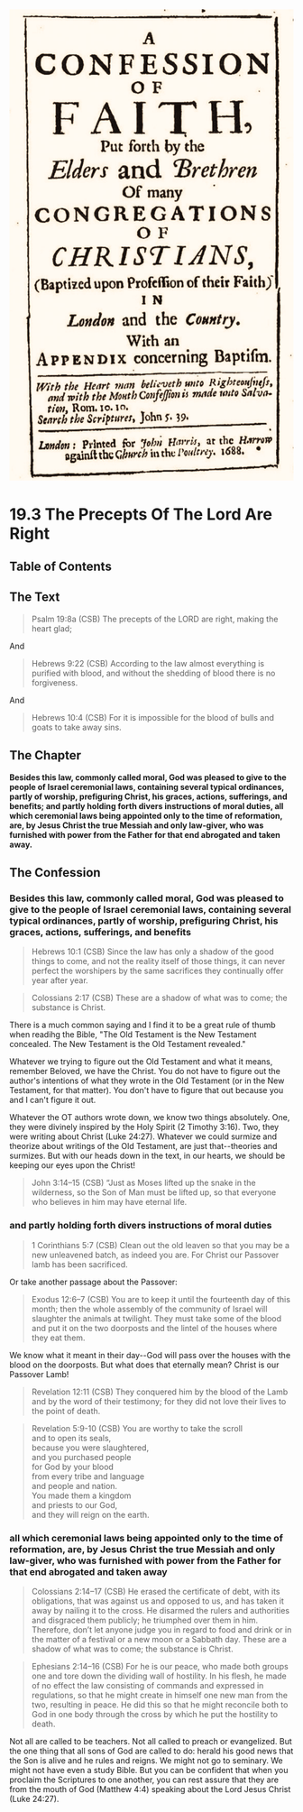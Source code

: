 <img class="intro-right" src="art-1689.png">

# 19.3 The Precepts Of The Lord Are Right

## Table of Contents

<!-- toc -->

## The Text

>Psalm 19:8a (CSB) The precepts of the LORD are right, making the heart glad;

And

>Hebrews 9:22 (CSB) According to the law almost everything is purified with blood, and without the shedding of blood there is no forgiveness.

And 

>Hebrews 10:4 (CSB) For it is impossible for the blood of bulls and goats to take away sins.

## The Chapter

**Besides this law, commonly called moral, God was pleased to give to the people of Israel ceremonial laws, containing several typical ordinances, partly of worship, prefiguring Christ, his graces, actions, sufferings, and benefits; and partly holding forth divers instructions of moral duties, all which ceremonial laws being appointed only to the time of reformation, are, by Jesus Christ the true Messiah and only law-giver, who was furnished with power from the Father for that end abrogated and taken away.**

## The Confession

### Besides this law, commonly called moral, God was pleased to give to the people of Israel ceremonial laws, containing several typical ordinances, partly of worship, prefiguring Christ, his graces, actions, sufferings, and benefits

>Hebrews 10:1 (CSB) Since the law has only a shadow of the good things to come, and not the reality itself of those things, it can never perfect the worshipers by the same sacrifices they continually offer year after year.

>Colossians 2:17 (CSB) These are a shadow of what was to come; the substance is Christ.

There is a much common saying and I find it to be a great rule of thumb when readihg the Bible, "The Old Testament is the New Testament concealed. The New Testament is the Old Testament revealed."

Whatever we trying to figure out the Old Testament and what it means, remember Beloved, we have the Christ. You do not have to figure out the author's intentions of what they wrote in the Old Testament (or in the New Testament, for that matter). You don't have to figure that out because you and I can't figure it out.

Whatever the OT authors wrote down, we know two things absolutely. One, they were divinely inspired by the Holy Spirit (2 Timothy 3:16). Two, they were writing about Christ (Luke 24:27). Whatever we could surmize and theorize about writings of the Old Testament, are just that--theories and surmizes. But with our heads down in the text, in our hearts, we should be keeping our eyes upon the Christ!

>John 3:14–15 (CSB) “Just as Moses lifted up the snake in the wilderness, so the Son of Man must be lifted up, so that everyone who believes in him may have eternal life.

### and partly holding forth divers instructions of moral duties

>1 Corinthians 5:7 (CSB) Clean out the old leaven so that you may be a new unleavened batch, as indeed you are. For Christ our Passover lamb has been sacrificed.

Or take another passage about the Passover:

>Exodus 12:6–7 (CSB) You are to keep it until the fourteenth day of this month; then the whole assembly of the community of Israel will slaughter the animals at twilight. They must take some of the blood and put it on the two doorposts and the lintel of the houses where they eat them.

We know what it meant in their day--God will pass over the houses with the blood on the doorposts. But what does that eternally mean? Christ is our Passover Lamb!

>Revelation 12:11 (CSB) They conquered him by the blood of the Lamb and by the word of their testimony; for they did not love their lives to the point of death.

>Revelation 5:9-10 (CSB) You are worthy to take the scroll  
>and to open its seals,  
>because you were slaughtered,  
>and you purchased people  
>for God by your blood  
>from every tribe and language  
>and people and nation.  
>You made them a kingdom  
>and priests to our God,  
>and they will reign on the earth.

### all which ceremonial laws being appointed only to the time of reformation, are, by Jesus Christ the true Messiah and only law-giver, who was furnished with power from the Father for that end abrogated and taken away

>Colossians 2:14–17 (CSB) He erased the certificate of debt, with its obligations, that was against us and opposed to us, and has taken it away by nailing it to the cross. He disarmed the rulers and authorities and disgraced them publicly; he triumphed over them in him. Therefore, don’t let anyone judge you in regard to food and drink or in the matter of a festival or a new moon or a Sabbath day. These are a shadow of what was to come; the substance is Christ.

>Ephesians 2:14–16 (CSB) For he is our peace, who made both groups one and tore down the dividing wall of hostility. In his flesh, he made of no effect the law consisting of commands and expressed in regulations, so that he might create in himself one new man from the two, resulting in peace. He did this so that he might reconcile both to God in one body through the cross by which he put the hostility to death.

Not all are called to be teachers. Not all called to preach or evangelized. But the one thing that all sons of God are called to do: herald his good news that the Son is alive and he rules and reigns. We might not go to seminary. We might not have even a study Bible. But you can be confident that when you proclaim the Scriptures to one another, you can rest assure that they are from the mouth of God (Matthew 4:4) speaking about the Lord Jesus Christ (Luke 24:27).
